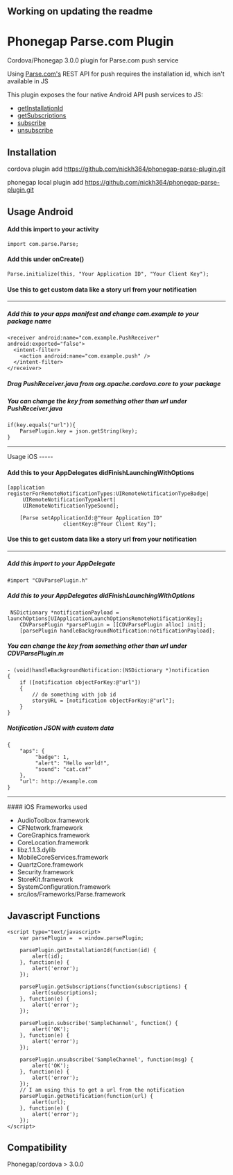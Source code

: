 Working on updating the readme
------------

Phonegap Parse.com Plugin
=========================

Cordova/Phonegap 3.0.0 plugin for Parse.com push service

Using [Parse.com's](http://parse.com) REST API for push requires the installation id, which isn't available in JS

This plugin exposes the four native Android API push services to JS:
* <a href="https://www.parse.com/docs/android/api/com/parse/ParseInstallation.html#getInstallationId()">getInstallationId</a>
* <a href="https://www.parse.com/docs/android/api/com/parse/PushService.html#getSubscriptions(android.content.Context)">getSubscriptions</a>
* <a href="https://www.parse.com/docs/android/api/com/parse/PushService.html#subscribe(android.content.Context, java.lang.String, java.lang.Class, int)">subscribe</a>
* <a href="https://www.parse.com/docs/android/api/com/parse/PushService.html#unsubscribe(android.content.Context, java.lang.String)">unsubscribe</a>

Installation
------------
cordova plugin add https://github.com/nickh364/phonegap-parse-plugin.git

phonegap local plugin add https://github.com/nickh364/phonegap-parse-plugin.git

Usage Android
-----

#### Add this import to your activity
```
import com.parse.Parse;
```
#### Add this under onCreate()
```
Parse.initialize(this, "Your Application ID", "Your Client Key");
```

#### Use this to get custom data like a story url from your notification
<hr />

##### Add this to your apps manifest and change com.example to your package name
```
<receiver android:name="com.example.PushReceiver" android:exported="false">
  <intent-filter>
    <action android:name="com.example.push" />
  </intent-filter>
</receiver>
```
##### Drag PushReceiver.java from org.apache.cordova.core to your package

##### You can change the key from something other than url under PushReceiver.java
```
if(key.equals("url")){
	ParsePlugin.key = json.getString(key);
}
```
<hr/>
Usage iOS
-----

#### Add this to your AppDelegates didFinishLaunchingWithOptions
```
[application registerForRemoteNotificationTypes:UIRemoteNotificationTypeBadge|
     UIRemoteNotificationTypeAlert|
     UIRemoteNotificationTypeSound];
    
    [Parse setApplicationId:@"Your Application ID"
                  clientKey:@"Your Client Key"];
```
#### Use this to get custom data like a story url from your notification
<hr />

##### Add this import to your AppDelegate
```
#import "CDVParsePlugin.h"
```
##### Add this to your AppDelegates didFinishLaunchingWithOptions
```
 NSDictionary *notificationPayload = launchOptions[UIApplicationLaunchOptionsRemoteNotificationKey];
    CDVParsePlugin *parsePlugin = [[CDVParsePlugin alloc] init];
    [parsePlugin handleBackgroundNotification:notificationPayload];

```

##### You can change the key from something other than url under CDVParsePlugin.m
```
- (void)handleBackgroundNotification:(NSDictionary *)notification
{
    if ([notification objectForKey:@"url"])
    {
        // do something with job id
        storyURL = [notification objectForKey:@"url"];
    }
}
```
##### Notification JSON with custom data
```
{
    "aps": {
         "badge": 1,
         "alert": "Hello world!",
         "sound": "cat.caf"
    },
    "url": http://example.com
}
```
<hr />
#### iOS Frameworks used 

- AudioToolbox.framework
- CFNetwork.framework
- CoreGraphics.framework
- CoreLocation.framework
- libz.1.1.3.dylib
- MobileCoreServices.framework
- QuartzCore.framework
- Security.framework
- StoreKit.framework
- SystemConfiguration.framework
- src/ios/Frameworks/Parse.framework

Javascript Functions
-----
```
<script type="text/javascript>
	var parsePlugin =  = window.parsePlugin;
	
	parsePlugin.getInstallationId(function(id) {
		alert(id);
	}, function(e) {
		alert('error');
	});
	
	parsePlugin.getSubscriptions(function(subscriptions) {
		alert(subscriptions);
	}, function(e) {
		alert('error');
	});
	
	parsePlugin.subscribe('SampleChannel', function() {
		alert('OK');
	}, function(e) {
		alert('error');
	});
	
	parsePlugin.unsubscribe('SampleChannel', function(msg) {
		alert('OK');
	}, function(e) {
		alert('error');
	});
	// I am using this to get a url from the notification
	parsePlugin.getNotification(function(url) {
		alert(url);
	}, function(e) {
		alert('error');
	});
</script>
```

Compatibility
-------------
Phonegap/cordova > 3.0.0
